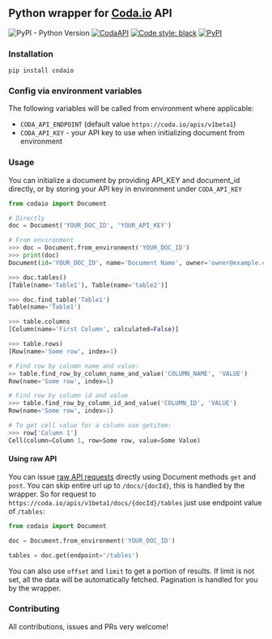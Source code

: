 ## Python wrapper for [Coda.io](https://coda.io) API

![PyPI - Python Version](https://img.shields.io/pypi/pyversions/codaio)
[![CodaAPI](https://img.shields.io/badge/Coda_API_version-0.1.1--beta1-orange)](https://coda.io/developers/apis/v1beta1)
[![Code style: black](https://img.shields.io/badge/code%20style-black-000000.svg)](https://github.com/psf/black)
[![PyPI](https://img.shields.io/pypi/v/codaio)](https://pypi.org/project/codaio/)


### Installation
```shell script
pip install codaio
```

### Config via environment variables
The following variables will be called from environment where applicable:

* `CODA_API_ENDPOINT` (default value `https://coda.io/apis/v1beta1`)
* `CODA_API_KEY` - your API key to use when initializing document from environment

### Usage
You can initialize a document by providing API_KEY and document_id directly, or by storing your API key in environment under `CODA_API_KEY`

```python
from codaio import Document

# Directly
doc = Document('YOUR_DOC_ID', 'YOUR_API_KEY')

# From environment
>>> doc = Document.from_environment('YOUR_DOC_ID')
>>> print(doc)
Document(id='YOUR_DOC_ID', name='Document Name', owner='owner@example.com', browser_link='https://coda.io/d/URL')

>>> doc.tables()
[Table(name='Table1'), Table(name='table2')]

>>> doc.find_table('Table1')
Table(name='Table1')

>>> table.columns
[Column(name='First Column', calculated=False)]

>>> table.rows)
[Row(name='Some row', index=1)

# Find row by column name and value:
>> table.find_row_by_column_name_and_value('COLUMN_NAME', 'VALUE')
Row(name='Some row', index=1)

# Find row by column id and value
>>> table.find_row_by_column_id_and_value('COLUMN_ID', 'VALUE')
Row(name='Some row', index=1)

# To get cell value for a column use getitem:
>>> row['Column 1']
Cell(column=Column 1, row=Some row, value=Some Value)
```

#### Using raw API

You can issue [raw API requests](https://coda.io/developers/apis/v1beta1#tag/Docs) directly using Document methods `get` and `post`. You can skip entire url up to `/docs/{docId}`, this is handled by the wrapper. So for request to `https://coda.io/apis/v1beta1/docs/{docId}/tables` just use endpoint value of `/tables`:

```python
from codaio import Document

doc = Document.from_environment('YOUR_DOC_ID')

tables = doc.get(endpoint='/tables')
```

You can also use `offset` and `limit` to get a portion of results. If limit is not set, all the data will be automatically fetched. Pagination is handled for you by the wrapper.

### Contributing
All contributions, issues and PRs very welcome!

